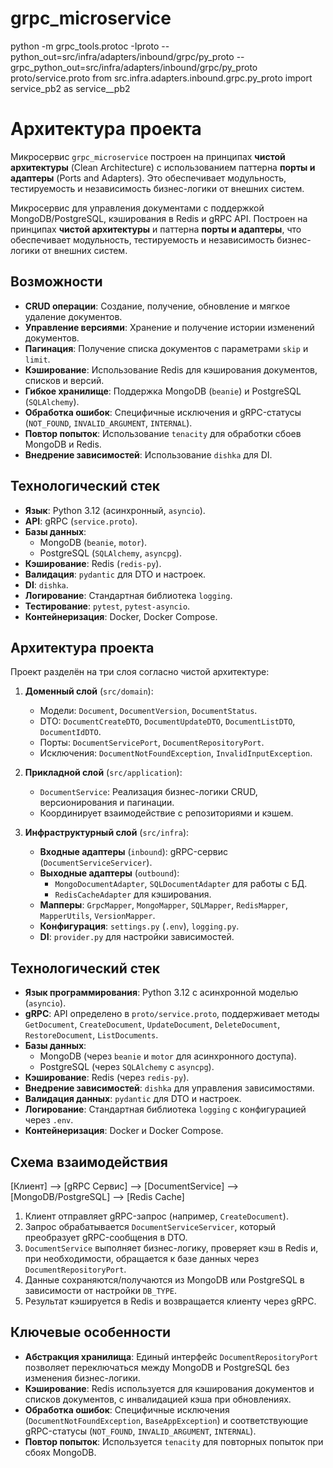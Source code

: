 # grpc_microservice

python -m grpc_tools.protoc -Iproto --python_out=src/infra/adapters/inbound/grpc/py_proto --grpc_python_out=src/infra/adapters/inbound/grpc/py_proto proto/service.proto
from src.infra.adapters.inbound.grpc.py_proto import service_pb2 as service__pb2


# Архитектура проекта

Микросервис `grpc_microservice` построен на принципах **чистой архитектуры** (Clean Architecture) с использованием паттерна **порты и адаптеры** (Ports and Adapters). Это обеспечивает модульность, тестируемость и независимость бизнес-логики от внешних систем.

Микросервис для управления документами с поддержкой MongoDB/PostgreSQL, кэширования в Redis и gRPC API. Построен на принципах **чистой архитектуры** и паттерна **порты и адаптеры**, что обеспечивает модульность, тестируемость и независимость бизнес-логики от внешних систем.

## Возможности
- **CRUD операции**: Создание, получение, обновление и мягкое удаление документов.
- **Управление версиями**: Хранение и получение истории изменений документов.
- **Пагинация**: Получение списка документов с параметрами `skip` и `limit`.
- **Кэширование**: Использование Redis для кэширования документов, списков и версий.
- **Гибкое хранилище**: Поддержка MongoDB (`beanie`) и PostgreSQL (`SQLAlchemy`).
- **Обработка ошибок**: Специфичные исключения и gRPC-статусы (`NOT_FOUND`, `INVALID_ARGUMENT`, `INTERNAL`).
- **Повтор попыток**: Использование `tenacity` для обработки сбоев MongoDB и Redis.
- **Внедрение зависимостей**: Использование `dishka` для DI.

## Технологический стек
- **Язык**: Python 3.12 (асинхронный, `asyncio`).
- **API**: gRPC (`service.proto`).
- **Базы данных**:
  - MongoDB (`beanie`, `motor`).
  - PostgreSQL (`SQLAlchemy`, `asyncpg`).
- **Кэширование**: Redis (`redis-py`).
- **Валидация**: `pydantic` для DTO и настроек.
- **DI**: `dishka`.
- **Логирование**: Стандартная библиотека `logging`.
- **Тестирование**: `pytest`, `pytest-asyncio`.
- **Контейнеризация**: Docker, Docker Compose.

## Архитектура проекта

Проект разделён на три слоя согласно чистой архитектуре:

1. **Доменный слой** (`src/domain`):
   - Модели: `Document`, `DocumentVersion`, `DocumentStatus`.
   - DTO: `DocumentCreateDTO`, `DocumentUpdateDTO`, `DocumentListDTO`, `DocumentIdDTO`.
   - Порты: `DocumentServicePort`, `DocumentRepositoryPort`.
   - Исключения: `DocumentNotFoundException`, `InvalidInputException`.

2. **Прикладной слой** (`src/application`):
   - `DocumentService`: Реализация бизнес-логики CRUD, версионирования и пагинации.
   - Координирует взаимодействие с репозиториями и кэшем.

3. **Инфраструктурный слой** (`src/infra`):
   - **Входные адаптеры** (`inbound`): gRPC-сервис (`DocumentServiceServicer`).
   - **Выходные адаптеры** (`outbound`):
     - `MongoDocumentAdapter`, `SQLDocumentAdapter` для работы с БД.
     - `RedisCacheAdapter` для кэширования.
   - **Мапперы**: `GrpcMapper`, `MongoMapper`, `SQLMapper`, `RedisMapper`, `MapperUtils`, `VersionMapper`.
   - **Конфигурация**: `settings.py` (`.env`), `logging.py`.
   - **DI**: `provider.py` для настройки зависимостей.

## Технологический стек
- **Язык программирования**: Python 3.12 с асинхронной моделью (`asyncio`).
- **gRPC**: API определено в `proto/service.proto`, поддерживает методы `GetDocument`, `CreateDocument`, `UpdateDocument`, `DeleteDocument`, `RestoreDocument`, `ListDocuments`.
- **Базы данных**:
  - MongoDB (через `beanie` и `motor` для асинхронного доступа).
  - PostgreSQL (через `SQLAlchemy` с `asyncpg`).
- **Кэширование**: Redis (через `redis-py`).
- **Внедрение зависимостей**: `dishka` для управления зависимостями.
- **Валидация данных**: `pydantic` для DTO и настроек.
- **Логирование**: Стандартная библиотека `logging` с конфигурацией через `.env`.
- **Контейнеризация**: Docker и Docker Compose.

## Схема взаимодействия

[Клиент] --> [gRPC Сервис] --> [DocumentService] --> [MongoDB/PostgreSQL] --> [Redis Cache]

1. Клиент отправляет gRPC-запрос (например, `CreateDocument`).
2. Запрос обрабатывается `DocumentServiceServicer`, который преобразует gRPC-сообщения в DTO.
3. `DocumentService` выполняет бизнес-логику, проверяет кэш в Redis и, при необходимости, обращается к базе данных через `DocumentRepositoryPort`.
4. Данные сохраняются/получаются из MongoDB или PostgreSQL в зависимости от настройки `DB_TYPE`.
5. Результат кэшируется в Redis и возвращается клиенту через gRPC.

## Ключевые особенности
- **Абстракция хранилища**: Единый интерфейс `DocumentRepositoryPort` позволяет переключаться между MongoDB и PostgreSQL без изменения бизнес-логики.
- **Кэширование**: Redis используется для кэширования документов и списков документов, с инвалидацией кэша при обновлениях.
- **Обработка ошибок**: Специфичные исключения (`DocumentNotFoundException`, `BaseAppException`) и соответствующие gRPC-статусы (`NOT_FOUND`, `INVALID_ARGUMENT`, `INTERNAL`).
- **Повтор попыток**: Используется `tenacity` для повторных попыток при сбоях MongoDB.

